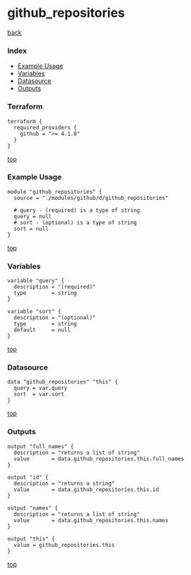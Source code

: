 # github_repositories

[back](../github.md)

### Index

- [Example Usage](#example-usage)
- [Variables](#variables)
- [Datasource](#datasource)
- [Outputs](#outputs)

### Terraform

```hcl
terraform {
  required_providers {
    github = ">= 4.1.0"
  }
}
```

[top](#index)

### Example Usage

```hcl
module "github_repositories" {
  source = "./modules/github/d/github_repositories"

  # query - (required) is a type of string
  query = null
  # sort - (optional) is a type of string
  sort = null
}
```

[top](#index)

### Variables

```hcl
variable "query" {
  description = "(required)"
  type        = string
}

variable "sort" {
  description = "(optional)"
  type        = string
  default     = null
}
```

[top](#index)

### Datasource

```hcl
data "github_repositories" "this" {
  query = var.query
  sort  = var.sort
}
```

[top](#index)

### Outputs

```hcl
output "full_names" {
  description = "returns a list of string"
  value       = data.github_repositories.this.full_names
}

output "id" {
  description = "returns a string"
  value       = data.github_repositories.this.id
}

output "names" {
  description = "returns a list of string"
  value       = data.github_repositories.this.names
}

output "this" {
  value = github_repositories.this
}
```

[top](#index)